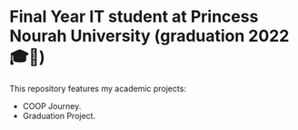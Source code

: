 # Final Year IT student at Princess Nourah University (graduation 2022🎓🎇)

This repository features my academic projects:
* COOP Journey.
* Graduation Project.
